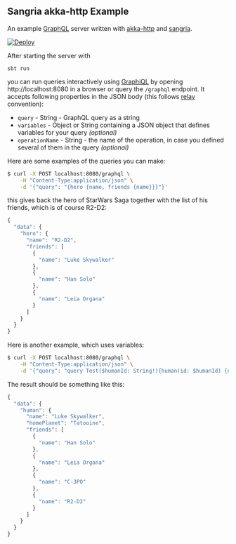 ## Sangria akka-http Example

An example [GraphQL](http://facebook.github.io/graphql/) server written with [akka-http](https://github.com/akka/akka-http) and [sangria](https://github.com/OlegIlyenko/sangria).

[![Deploy](https://www.herokucdn.com/deploy/button.png)](https://heroku.com/deploy)

After starting the server with

    sbt run

you can run queries interactively using [GraphiQL](https://github.com/graphql/graphiql) by opening http://localhost:8080 in a browser or query the `/graphql` endpoint. It accepts following properties in the JSON body (this follows [relay](https://facebook.github.io/relay) convention):

* `query` - String - GraphQL query as a string
* `variables` - Object or String containing a JSON object that defines variables for your query _(optional)_
* `operationName` - String - the name of the operation, in case you defined several of them in the query _(optional)_

Here are some examples of the queries you can make:

```bash
$ curl -X POST localhost:8080/graphql \
    -H "Content-Type:application/json" \
    -d '{"query": "{hero {name, friends {name}}}"}'
```

this gives back the hero of StarWars Saga together with the list of his friends, which is of course R2-D2:

```javascript
{
  "data": {
    "hero": {
      "name": "R2-D2",
      "friends": [
        {
          "name": "Luke Skywalker"
        },
        {
          "name": "Han Solo"
        },
        {
          "name": "Leia Organa"
        }
      ]
    }
  }
}
```

Here is another example, which uses variables:

```bash
$ curl -X POST localhost:8080/graphql \
    -H "Content-Type:application/json" \
    -d '{"query": "query Test($humanId: String!){human(id: $humanId) {name, homePlanet, friends {name}}}", "variables": {"humanId": "1000"}}'
```

The result should be something like this:

```javascript
{
  "data": {
    "human": {
      "name": "Luke Skywalker",
      "homePlanet": "Tatooine",
      "friends": [
        {
          "name": "Han Solo"
        },
        {
          "name": "Leia Organa"
        },
        {
          "name": "C-3PO"
        },
        {
          "name": "R2-D2"
        }
      ]
    }
  }
}
```
